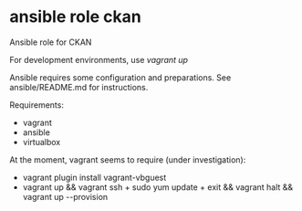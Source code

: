 # ansible role ckan
Ansible role for CKAN

For development environments, use *vagrant up*

Ansible requires some configuration and preparations. See ansible/README.md for instructions.

Requirements:

* vagrant
* ansible
* virtualbox

At the moment, vagrant seems to require (under investigation):

* vagrant plugin install vagrant-vbguest
* vagrant up && vagrant ssh + sudo yum update + exit && vagrant halt && vagrant up --provision

